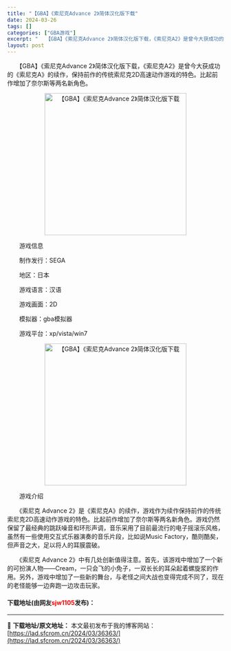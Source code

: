 ```yaml
---
title: "【GBA】《索尼克Advance 2》简体汉化版下载"
date: 2024-03-26
tags: []
categories: ["GBA游戏"]
excerpt: "　　【GBA】《索尼克Advance 2》简体汉化版下载，《索尼克A2》是曾今大获成功的《索尼克A》的续作，保持前作的传统索尼克2D高速动作游戏的特色。比起前作增加了奈尔斯等两名新角色。 　　游戏信息 　　制作发行：SEGA 　　地区：日本 　　游戏语言：汉语 　　游戏画面：2D 　　模拟器：gba&hellip;"
layout: post
---
```


 <p>　　【GBA】《索尼克Advance 2》简体汉化版下载，《索尼克A2》是曾今大获成功的《索尼克A》的续作，保持前作的传统索尼克2D高速动作游戏的特色。比起前作增加了奈尔斯等两名新角色。</p> <p align="center"><img align="" border="0" src="https://lad.sfcrom.cn/wp-content/uploads/2024/03/20240326_6602652aa03d2.jpg" width="330" alt="【GBA】《索尼克Advance 2》简体汉化版下载" /></p> <p>　　游戏信息</p> <p>　　制作发行：SEGA</p> <p>　　地区：日本</p> <p>　　游戏语言：汉语</p> <p>　　游戏画面：2D</p> <p>　　模拟器：gba模拟器</p> <p>　　游戏平台：xp/vista/win7</p> <p align="center"><img align="" border="0" src="https://lad.sfcrom.cn/wp-content/uploads/2024/03/20240326_6602652b0c9dc.jpg" width="330" alt="【GBA】《索尼克Advance 2》简体汉化版下载" /></p> <p>　　游戏介绍</p> <p>　　《索尼克 Advance 2》是《索尼克A》的续作，游戏作为续作保持前作的传统索尼克2D高速动作游戏的特色。比起前作增加了奈尔斯等两名新角色。游戏仍然保留了最经典的跳跃噪音和环形声调，音乐采用了目前最流行的电子摇滚乐风格，虽然有一些使用交互式乐器演奏的音乐片段，比如说Music Factory，酷则酷矣，但声音之大，足以将人的耳膜震破。</p> <p>　　《索尼克 Advance 2》中有几处创新值得注意。首先，该游戏中增加了一个新的可扮演人物&mdash;&mdash;Cream，一只会飞的小免子，一双长长的耳朵起着螺旋浆的作用。另外，游戏中增加了一些新的舞台，与老怪之间大战也变得完成不同了，现在的老怪能够一边奔跑一边攻击玩家。</p> <p><h4>下载地址(由网友<font color="red">sjw1105</font>发布)：</h4></p> 

---
📖 **下载地址/原文地址：** 本文最初发布于我的博客网站：[https://lad.sfcrom.cn/2024/03/36363/](https://lad.sfcrom.cn/2024/03/36363/)
